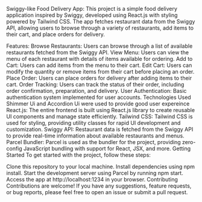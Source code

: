 Swiggy-like Food Delivery App:
This project is a simple food delivery application inspired by Swiggy, developed using React.js with styling powered by Tailwind CSS. The app fetches restaurant data from the Swiggy API, allowing users to browse through a variety of restaurants, add items to their cart, and place orders for delivery.

Features:
Browse Restaurants: Users can browse through a list of available restaurants fetched from the Swiggy API.
View Menu: Users can view the menu of each restaurant with details of items available for ordering.
Add to Cart: Users can add items from the menu to their cart.
Edit Cart: Users can modify the quantity or remove items from their cart before placing an order.
Place Order: Users can place orders for delivery after adding items to their cart.
Order Tracking: Users can track the status of their order, including order confirmation, preparation, and delivery.
User Authentication: Basic authentication system implemented for user accounts.
Technologies Used
Shimmer Ui and Accordion Ui were used to provide good user expereince
React.js: The entire frontend is built using React.js library to create reusable UI components and manage state efficiently.
Tailwind CSS: Tailwind CSS is used for styling, providing utility classes for rapid UI development and customization.
Swiggy API: Restaurant data is fetched from the Swiggy API to provide real-time information about available restaurants and menus.
Parcel Bundler: Parcel is used as the bundler for the project, providing zero-config JavaScript bundling with support for React, JSX, and more.
Getting Started
To get started with the project, follow these steps:

Clone this repository to your local machine.
Install dependencies using npm install.
Start the development server using Parcel by running npm start.
Access the app at http://localhost:1234 in your browser.
Contributing
Contributions are welcome! If you have any suggestions, feature requests, or bug reports, please feel free to open an issue or submit a pull request.

